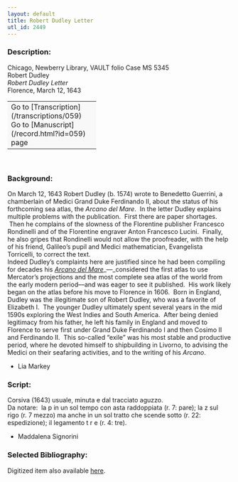 ```yaml
---
layout: default
title: Robert Dudley Letter
utl_id: 2449
---
```


### Description:

Chicago, Newberry Library, VAULT folio Case MS 5345<br>
Robert Dudley<br>
_Robert Dudley Letter_<br>
Florence, March 12, 1643

<table border="0.5" cellpadding="1" cellspacing="1" style="width: 200px; background-color:#F8F8F8;"><tbody><tr><td>Go to [Transcription](/transcriptions/059)<br>
Go to [Manuscript](/record.html?id=059) page</td></tr></tbody></table> 

### Background:

On March 12, 1643 Robert Dudley (b. 1574) wrote to Benedetto Guerrini, a chamberlain of Medici Grand Duke Ferdinando II, about the status of his forthcoming sea atlas, the _Arcano del Mare_.  In the letter Dudley explains multiple problems with the publication.  First there are paper shortages.  Then he complains of the slowness of the Florentine publisher Francesco Rondinelli and of the Florentine engraver Anton Francesco Lucini.  Finally, he also gripes that Rondinelli would not allow the proofreader, with the help of his friend, Galileo’s pupil and Medici mathematician, Evangelista Torricelli, to correct the text.  <br>
Indeed Dudley’s complaints here are justified since he had been compiling for decades his [_Arcano del Mare_](https://iiif.lib.harvard.edu/manifests/view/drs:44717498$650i)_––_considered the first atlas to use Mercator’s projections and the most complete sea atlas of the world from the early modern period––and was eager to see it published.  His work likely began on the atlas before his move to Florence in 1606.  Born in England, Dudley was the illegitimate son of Robert Dudley, who was a favorite of Elizabeth I.  The younger Dudley ultimately spent several years in the mid 1590s exploring the West Indies and South America.  After being denied legitimacy from his father, he left his family in England and moved to Florence to serve first under Grand Duke Ferdinando I and then Cosimo II and Ferdinando II.  This so-called “exile” was his most stable and productive period, where he devoted himself to shipbuilding in Livorno, to advising the Medici on their seafaring activities, and to the writing of his _Arcano_.

- Lia Markey

### Script:

Corsiva (1643) usuale, minuta e dal tracciato aguzzo.<br>
Da notare:  la p in un sol tempo con asta raddoppiata (r. 7: pare); la z sul rigo (r. 7 mezzo) ma anche in un sol tratto che scende sotto (r. 22: espedizione); il legamento t r e (r. 4: tre).<br>
- Maddalena Signorini

### Selected Bibliography:

Digitized item also available [here](http://digcoll.newberry.org/#/item/ia-case_ms_5345).

